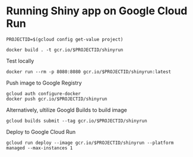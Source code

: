 # Running Shiny app on Google Cloud Run

```
PROJECTID=$(gcloud config get-value project)
```

```
docker build . -t gcr.io/$PROJECTID/shinyrun
```

Test locally
```
docker run --rm -p 8080:8080 gcr.io/$PROJECTID/shinyrun:latest
```

Push image to Google Registry
```
gcloud auth configure-docker
docker push gcr.io/$PROJECTID/shinyrun
```

Alternatively, ultilize Googld Builds to build image
```
gcloud builds submit --tag gcr.io/$PROJECTID/shinyrun
```

Deploy to Google Cloud Run
```
gcloud run deploy --image gcr.io/$PROJECTID/shinyrun --platform managed --max-instances 1
```
